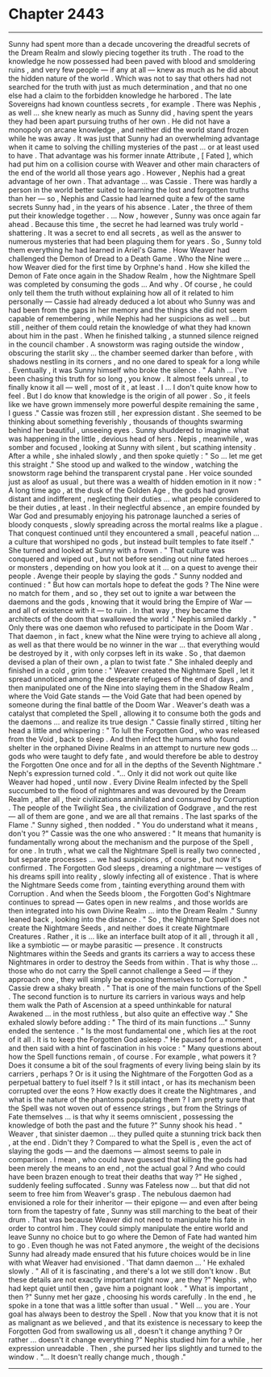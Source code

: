 
# Chapter 2443


---

Sunny had spent more than a decade uncovering the dreadful secrets of the Dream Realm and slowly piecing together its truth . The road to the knowledge he now possessed had been paved with blood and smoldering ruins , and very few people — if any at all — knew as much as he did about the hidden nature of the world .
Which was not to say that others had not searched for the truth with just as much determination , and that no one else had a claim to the forbidden knowledge he harbored .
The late Sovereigns had known countless secrets , for example . There was Nephis , as well … she knew nearly as much as Sunny did , having spent the years they had been apart pursuing truths of her own . He did not have a monopoly on arcane knowledge , and neither did the world stand frozen while he was away .
It was just that Sunny had an overwhelming advantage when it came to solving the chilling mysteries of the past … or at least used to have . That advantage was his former innate Attribute , [ Fated ], which had put him on a collision course with Weaver and other main characters of the end of the world all those years ago .
However , Nephis had a great advantage of her own . That advantage … was Cassie . There was hardly a person in the world better suited to learning the lost and forgotten truths than her — so , Nephis and Cassie had learned quite a few of the same secrets Sunny had , in the years of his absence .
Later , the three of them put their knowledge together .
… Now , however , Sunny was once again far ahead .
Because this time , the secret he had learned was truly world - shattering .
It was a secret to end all secrets , as well as the answer to numerous mysteries that had been plaguing them for years .
So , Sunny told them everything he had learned in Ariel's Game .
How Weaver had challenged the Demon of Dread to a Death Game . Who the Nine were … how Weaver died for the first time by Orphne's hand . How she killed the Demon of Fate once again in the Shadow Realm , how the Nightmare Spell was completed by consuming the gods …
And why .
Of course , he could only tell them the truth without explaining how all of it related to him personally — Cassie had already deduced a lot about who Sunny was and had been from the gaps in her memory and the things she did not seem capable of remembering , while Nephis had her suspicions as well … but still , neither of them could retain the knowledge of what they had known about him in the past .
When he finished talking , a stunned silence reigned in the council chamber . A snowstorm was raging outside the window , obscuring the starlit sky … the chamber seemed darker than before , with shadows nestling in its corners , and no one dared to speak for a long while .
Eventually , it was Sunny himself who broke the silence .
" Aahh ... I've been chasing this truth for so long , you know . It almost feels unreal , to finally know it all — well , most of it , at least . I … I don't quite know how to feel . But I do know that knowledge is the origin of all power . So , it feels like we have grown immensely more powerful despite remaining the same , I guess ."
Cassie was frozen still , her expression distant . She seemed to be thinking about something feverishly , thousands of thoughts swarming behind her beautiful , unseeing eyes .
Sunny shuddered to imagine what was happening in the little , devious head of hers .
Nepis , meanwhile , was somber and focused , looking at Sunny with silent , but scathing intensity .
After a while , she inhaled slowly , and then spoke quietly :
" So … let me get this straight ."
She stood up and walked to the window , watching the snowstorm rage behind the transparent crystal pane . Her voice sounded just as aloof as usual , but there was a wealth of hidden emotion in it now :
" A long time ago , at the dusk of the Golden Age , the gods had grown distant and indifferent , neglecting their duties … what people considered to be their duties , at least . In their neglectful absence , an empire founded by War God and presumably enjoying his patronage launched a series of bloody conquests , slowly spreading across the mortal realms like a plague . That conquest continued until they encountered a small , peaceful nation … a culture that worshiped no gods , but instead built temples to fate itself ."
She turned and looked at Sunny with a frown .
" That culture was conquered and wiped out , but not before sending out nine fated heroes … or monsters , depending on how you look at it … on a quest to avenge their people . Avenge their people by slaying the gods ."
Sunny nodded and continued :
" But how can mortals hope to defeat the gods ? The Nine were no match for them , and so , they set out to ignite a war between the daemons and the gods , knowing that it would bring the Empire of War — and all of existence with it — to ruin . In that way , they became the architects of the doom that swallowed the world ."
Nephis smiled darkly .
" Only there was one daemon who refused to participate in the Doom War . That daemon , in fact , knew what the Nine were trying to achieve all along , as well as that there would be no winner in the war … that everything would be destroyed by it , with only corpses left in its wake . So , that daemon devised a plan of their own , a plan to twist fate ."
She inhaled deeply and finished in a cold , grim tone :
" Weaver created the Nightmare Spell , let it spread unnoticed among the desperate refugees of the end of days , and then manipulated one of the Nine into slaying them in the Shadow Realm , where the Void Gate stands — the Void Gate that had been opened by someone during the final battle of the Doom War . Weaver's death was a catalyst that completed the Spell , allowing it to consume both the gods and the daemons ... and realize its true design ."
Cassie finally stirred , tilting her head a little and whispering :
" To lull the Forgotten God , who was released from the Void , back to sleep . And then infect the humans who found shelter in the orphaned Divine Realms in an attempt to nurture new gods … gods who were taught to defy fate , and would therefore be able to destroy the Forgotten One once and for all in the depths of the Seventh Nightmare ."
Neph's expression turned cold .
"... Only it did not work out quite like Weaver had hoped , until now . Every Divine Realm infected by the Spell succumbed to the flood of nightmares and was devoured by the Dream Realm , after all , their civilizations annihilated and consumed by Corruption . The people of the Twilight Sea , the civilization of Godgrave , and the rest — all of them are gone , and we are all that remains . The last sparks of the Flame ."
Sunny sighed , then nodded .
" You do understand what it means , don't you ?"
Cassie was the one who answered :
" It means that humanity is fundamentally wrong about the mechanism and the purpose of the Spell , for one . In truth , what we call the Nightmare Spell is really two connected , but separate processes … we had suspicions , of course , but now it's confirmed . The Forgotten God sleeps , dreaming a nightmare — vestiges of his dreams spill into reality , slowly infecting all of existence . That is where the Nightmare Seeds come from , tainting everything around them with Corruption . And when the Seeds bloom , the Forgotten God's Nightmare continues to spread — Gates open in new realms , and those worlds are then integrated into his own Divine Realm … into the Dream Realm ."
Sunny leaned back , looking into the distance .
" So , the Nightmare Spell does not create the Nightmare Seeds , and neither does it create Nightmare Creatures . Rather , it is … like an interface built atop of it all , through it all , like a symbiotic — or maybe parasitic — presence . It constructs Nightmares within the Seeds and grants its carriers a way to access these Nightmares in order to destroy the Seeds from within . That is why those ... those who do not carry the Spell cannot challenge a Seed — if they approach one , they will simply be exposing themselves to Corruption ."
Cassie drew a shaky breath .
" That is one of the main functions of the Spell . The second function is to nurture its carriers in various ways and help them walk the Path of Ascension at a speed unthinkable for natural Awakened … in the most ruthless , but also quite an effective way ."
She exhaled slowly before adding :
" The third of its main functions …"
Sunny ended the sentence .
" Is the most fundamental one , which lies at the root of it all . It is to keep the Forgotten God asleep ."
He paused for a moment , and then said with a hint of fascination in his voice :
" Many questions about how the Spell functions remain , of course . For example , what powers it ? Does it consume a bit of the soul fragments of every living being slain by its carriers , perhaps ? Or is it using the Nightmare of the Forgotten God as a perpetual battery to fuel itself ? Is it still intact , or has its mechanism been corrupted over the eons ? How exactly does it create the Nightmares , and what is the nature of the phantoms populating them ? I am pretty sure that the Spell was not woven out of essence strings , but from the Strings of Fate themselves … is that why it seems omniscient , possessing the knowledge of both the past and the future ?"
Sunny shook his head .
" Weaver , that sinister daemon … they pulled quite a stunning trick back then , at the end . Didn't they ? Compared to what the Spell is , even the act of slaying the gods — and the daemons — almost seems to pale in comparison . I mean , who could have guessed that killing the gods had been merely the means to an end , not the actual goal ? And who could have been brazen enough to treat their deaths that way ?"
He sighed , suddenly feeling suffocated .
Sunny was Fateless now … but that did not seem to free him from Weaver's grasp . The nebulous daemon had envisioned a role for their inheritor — their epigone — and even after being torn from the tapestry of fate , Sunny was still marching to the beat of their drum . That was because Weaver did not need to manipulate his fate in order to control him . They could simply manipulate the entire world and leave Sunny no choice but to go where the Demon of Fate had wanted him to go . Even though he was not Fated anymore , the weight of the decisions Sunny had already made ensured that his future choices would be in line with what Weaver had envisioned .
'That damn daemon … '
He exhaled slowly .
" All of it is fascinating , and there's a lot we still don't know . But these details are not exactly important right now , are they ?"
Nephis , who had kept quiet until then , gave him a poignant look .
" What is important , then ?"
Sunny met her gaze , choosing his words carefully .
In the end , he spoke in a tone that was a little softer than usual .
" Well … you are . Your goal has always been to destroy the Spell . Now that you know that it is not as malignant as we believed , and that its existence is necessary to keep the Forgotten God from swallowing us all , doesn't it change anything ? Or rather ... doesn't it change everything ?"
Nephis studied him for a while , her expression unreadable .
Then , she pursed her lips slightly and turned to the window .
"... It doesn't really change much , though ."

---

